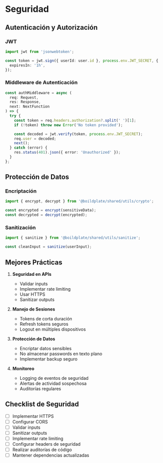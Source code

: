 # Seguridad

## Autenticación y Autorización

### JWT

```typescript
import jwt from 'jsonwebtoken';

const token = jwt.sign({ userId: user.id }, process.env.JWT_SECRET, {
  expiresIn: '1h',
});
```

### Middleware de Autenticación

```typescript
const authMiddleware = async (
  req: Request,
  res: Response,
  next: NextFunction
) => {
  try {
    const token = req.headers.authorization?.split(' ')[1];
    if (!token) throw new Error('No token provided');

    const decoded = jwt.verify(token, process.env.JWT_SECRET);
    req.user = decoded;
    next();
  } catch (error) {
    res.status(401).json({ error: 'Unauthorized' });
  }
};
```

## Protección de Datos

### Encriptación

```typescript
import { encrypt, decrypt } from '@boildplate/shared/utils/crypto';

const encrypted = encrypt(sensitiveData);
const decrypted = decrypt(encrypted);
```

### Sanitización

```typescript
import { sanitize } from '@boildplate/shared/utils/sanitize';

const cleanInput = sanitize(userInput);
```

## Mejores Prácticas

1. **Seguridad en APIs**

   - Validar inputs
   - Implementar rate limiting
   - Usar HTTPS
   - Sanitizar outputs

2. **Manejo de Sesiones**

   - Tokens de corta duración
   - Refresh tokens seguros
   - Logout en múltiples dispositivos

3. **Protección de Datos**

   - Encriptar datos sensibles
   - No almacenar passwords en texto plano
   - Implementar backup seguro

4. **Monitoreo**
   - Logging de eventos de seguridad
   - Alertas de actividad sospechosa
   - Auditorías regulares

## Checklist de Seguridad

- [ ] Implementar HTTPS
- [ ] Configurar CORS
- [ ] Validar inputs
- [ ] Sanitizar outputs
- [ ] Implementar rate limiting
- [ ] Configurar headers de seguridad
- [ ] Realizar auditorías de código
- [ ] Mantener dependencias actualizadas
